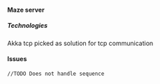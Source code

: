 #### Maze server

##### Technologies

Akka tcp picked as solution for tcp communication

#### Issues

    //TODO Does not handle sequence

